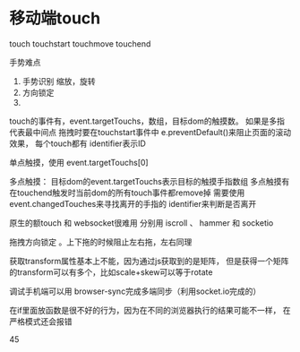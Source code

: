 # 移动端touch

touch
	touchstart
	touchmove
	touchend
	

手势难点
1. 手势识别
	缩放，旋转
2. 方向锁定
3. 

touch的事件有，event.targetTouchs，数组，目标dom的触摸数。
如果是多指代表最中间点
拖拽时要在touchstart事件中 e.preventDefault()来阻止页面的滚动效果，
每个touch都有 identifier表示ID




单点触摸，使用 event.targetTouchs[0]

多点触摸：
	目标dom的event.targetTouchs表示目标的触摸手指数组
  多点触摸有在touchend触发时当前dom的所有touch事件都remove掉
  需要使用event.changedTouches来寻找离开的手指的 identifier来判断是否离开
  
  
  
原生的额touch 和 websocket很难用
分别用 iscroll 、 hammer  和 socketio



拖拽方向锁定
。上下拖的时候阻止左右拖，左右同理


获取transform属性基本上不能，因为通过js获取到的是矩阵，
但是获得一个矩阵的transform可以有多个，比如scale+skew可以等于rotate



调试手机端可以用 browser-sync完成多端同步（利用socket.io完成的）


在if里面放函数是很不好的行为，因为在不同的浏览器执行的结果可能不一样，
	在严格模式还会报错


45

